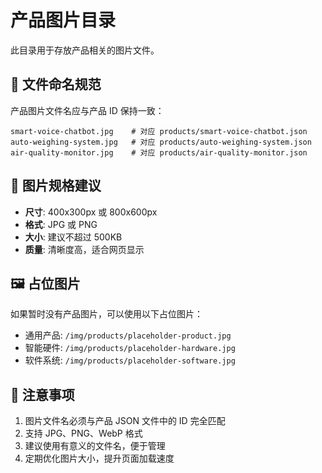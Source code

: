 # 产品图片目录

此目录用于存放产品相关的图片文件。

## 📁 文件命名规范

产品图片文件名应与产品 ID 保持一致：

```
smart-voice-chatbot.jpg    # 对应 products/smart-voice-chatbot.json
auto-weighing-system.jpg   # 对应 products/auto-weighing-system.json
air-quality-monitor.jpg    # 对应 products/air-quality-monitor.json
```

## 📐 图片规格建议

- **尺寸**: 400x300px 或 800x600px
- **格式**: JPG 或 PNG
- **大小**: 建议不超过 500KB
- **质量**: 清晰度高，适合网页显示

## 🖼️ 占位图片

如果暂时没有产品图片，可以使用以下占位图片：

- 通用产品: `/img/products/placeholder-product.jpg`
- 智能硬件: `/img/products/placeholder-hardware.jpg`
- 软件系统: `/img/products/placeholder-software.jpg`

## 📝 注意事项

1. 图片文件名必须与产品 JSON 文件中的 ID 完全匹配
2. 支持 JPG、PNG、WebP 格式
3. 建议使用有意义的文件名，便于管理
4. 定期优化图片大小，提升页面加载速度
